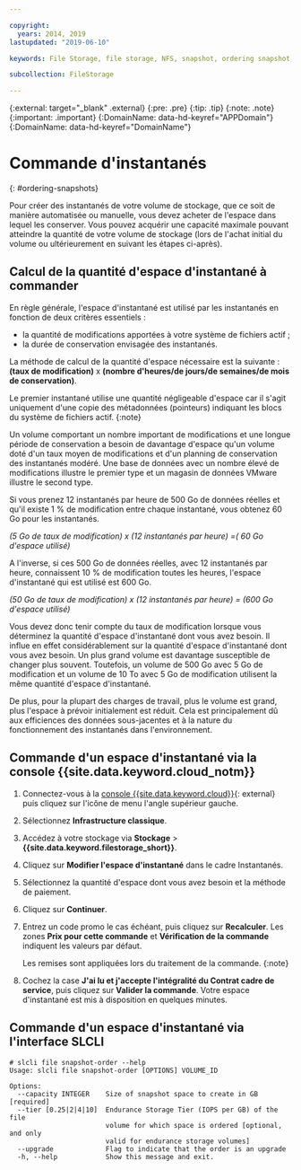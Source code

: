 ```yaml
---

copyright:
  years: 2014, 2019
lastupdated: "2019-06-10"

keywords: File Storage, file storage, NFS, snapshot, ordering snapshot, snapshot space

subcollection: FileStorage

---
```

{:external: target="_blank" .external}
{:pre: .pre}
{:tip: .tip}
{:note: .note}
{:important: .important}
{:DomainName: data-hd-keyref="APPDomain"}
{:DomainName: data-hd-keyref="DomainName"}


# Commande d'instantanés
{: #ordering-snapshots}

Pour créer des instantanés de votre volume de stockage, que ce soit de manière automatisée ou manuelle, vous devez acheter de l'espace dans lequel les conserver. Vous pouvez acquérir une capacité maximale pouvant atteindre la quantité de votre volume de stockage (lors de l'achat initial du volume ou ultérieurement en suivant les étapes ci-après).

## Calcul de la quantité d'espace d'instantané à commander

En règle générale, l'espace d'instantané est utilisé par les instantanés en fonction de deux critères essentiels :
- la quantité de modifications apportées à votre système de fichiers actif ;
- la durée de conservation envisagée des instantanés.  

La méthode de calcul de la quantité d'espace nécessaire est la suivante : **(taux de modification)** x **(nombre d'heures/de jours/de semaines/de mois de conservation)**.  

Le premier instantané utilise une quantité négligeable d'espace car il s'agit uniquement d'une copie des métadonnées (pointeurs) indiquant les blocs du système de fichiers actif.
{:note}

Un volume comportant un nombre important de modifications et une longue période de conservation a besoin de davantage d'espace qu'un volume doté d'un taux moyen de modifications et d'un planning de conservation des instantanés modéré. Une base de données avec un nombre élevé de modifications illustre le premier type et un magasin de données VMware illustre le second type.

Si vous prenez 12 instantanés par heure de 500 Go de données réelles et qu'il existe 1 % de modification entre chaque instantané, vous obtenez 60 Go pour les instantanés.

*(5 Go de taux de modification) x (12 instantanés par heure) =( 60 Go d'espace utilisé)*

A l'inverse, si ces 500 Go de données réelles, avec 12 instantanés par heure, connaissent 10 % de modification toutes les heures, l'espace d'instantané qui est utilisé est 600 Go.

*(50 Go de taux de modification) x (12 instantanés par heure) = (600 Go d'espace utilisé)*

Vous devez donc tenir compte du taux de modification lorsque vous déterminez la quantité d'espace d'instantané dont vous avez besoin. Il influe en effet considérablement sur la quantité d'espace d'instantané dont vous avez besoin. Un plus grand volume est davantage susceptible de changer plus souvent. Toutefois, un volume de 500 Go avec 5 Go de modification et un volume de 10 To avec 5 Go de modification utilisent la même quantité d'espace d'instantané.

De plus, pour la plupart des charges de travail, plus le volume est grand, plus l'espace à prévoir initialement est réduit. Cela est principalement dû aux efficiences des données sous-jacentes et à la nature du fonctionnement des instantanés dans l'environnement.

## Commande d'un espace d'instantané via la console {{site.data.keyword.cloud_notm}}

1. Connectez-vous à la [console {{site.data.keyword.cloud}}](https://{DomainName}/){: external} puis cliquez sur l'icône de menu l'angle supérieur gauche.
2. Sélectionnez **Infrastructure classique**.
3. Accédez à votre stockage via **Stockage** > **{{site.data.keyword.filestorage_short}}**.
4. Cliquez sur **Modifier l'espace d'instantané** dans le cadre Instantanés.
5. Sélectionnez la quantité d'espace dont vous avez besoin et la méthode de paiement.
6. Cliquez sur **Continuer**.
7. Entrez un code promo le cas échéant, puis cliquez sur **Recalculer**. Les zones **Prix pour cette commande** et **Vérification de la commande** indiquent les valeurs par défaut.

   Les remises sont appliquées lors du traitement de la commande.
   {:note}
8. Cochez la case **J'ai lu et j'accepte l'intégralité du Contrat cadre de service**, puis cliquez sur **Valider la commande**. Votre espace d'instantané est mis à disposition en quelques minutes.

## Commande d'un espace d'instantané via l'interface SLCLI

```
# slcli file snapshot-order --help
Usage: slcli file snapshot-order [OPTIONS] VOLUME_ID

Options:
  --capacity INTEGER    Size of snapshot space to create in GB  [required]
  --tier [0.25|2|4|10]  Endurance Storage Tier (IOPS per GB) of the file
                        volume for which space is ordered [optional, and only
                        valid for endurance storage volumes]
  --upgrade             Flag to indicate that the order is an upgrade
  -h, --help            Show this message and exit.
```
